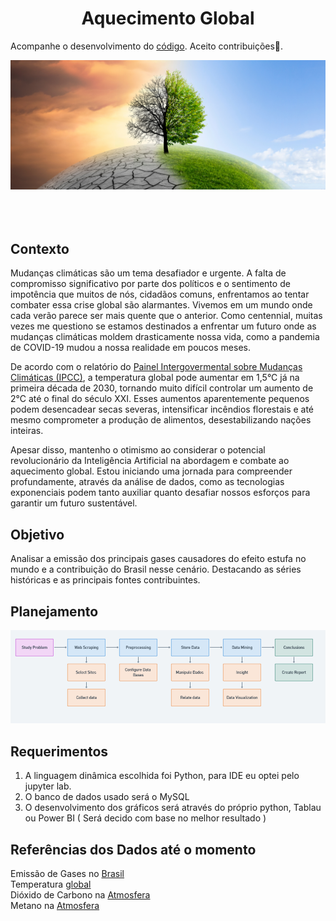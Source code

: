 <h1 align="center">Aquecimento Global</h1>

Acompanhe o desenvolvimento do [código](https://github.com/JanielS/Aquecimento_Global/blob/main/projeto.ipynb). Aceito contribuições💚.
 
![image](https://github.com/JanielS/Aquecimento_Global/blob/main/Imagens/Arvore.png)<br>
<br>
<br>
<br>
## Contexto
Mudanças climáticas são um tema desafiador e urgente. A falta de compromisso significativo por parte dos políticos e o sentimento de impotência que muitos de nós, cidadãos comuns, enfrentamos ao tentar combater essa crise global são alarmantes. Vivemos em um mundo onde cada verão parece ser mais quente que o anterior. Como centennial, muitas vezes me questiono se estamos destinados a enfrentar um futuro onde as mudanças climáticas moldem drasticamente nossa vida, como a pandemia de COVID-19 mudou a nossa realidade em poucos meses.

De acordo com o relatório do [Painel Intergovermental sobre Mudanças Climáticas (IPCC)](https://www.ipcc.ch/report/sixth-assessment-report-cycle/), a temperatura global pode aumentar em 1,5°C já na primeira década de 2030, tornando muito difícil controlar um aumento de 2°C até o final do século XXI. Esses aumentos aparentemente pequenos podem desencadear secas severas, intensificar incêndios florestais e até mesmo comprometer a produção de alimentos, desestabilizando nações inteiras.

Apesar disso, mantenho o otimismo ao considerar o potencial revolucionário da Inteligência Artificial na abordagem e combate ao aquecimento global. Estou iniciando uma jornada para compreender profundamente, através da análise de dados, como as tecnologias exponenciais podem tanto auxiliar quanto desafiar nossos esforços para garantir um futuro sustentável.

## Objetivo
Analisar a emissão dos principais gases causadores do efeito estufa no mundo e a contribuição do Brasil nesse cenário. Destacando as séries históricas e as principais fontes contribuintes.
## Planejamento
![image](https://github.com/JanielS/Aquecimento_Global/blob/main/Imagens/Diagram.png)<br>

## Requerimentos 
1. A linguagem dinâmica escolhida foi Python, para IDE eu optei pelo jupyter lab.
2. O banco de dados usado será o MySQL
3. O desenvolvimento dos gráficos será através do próprio python, Tablau ou Power BI ( Será decido com base no melhor resultado ) 

## Referências dos Dados até o momento
Emissão de Gases no [Brasil](https://seeg.eco.br/)<br>
Temperatura [global](https://climate.nasa.gov/vital-signs/global-temperature/?intent=121)<br>
Dióxido de Carbono na [Atmosfera](https://climate.nasa.gov/vital-signs/methane/?intent=121)<br>
Metano na [Atmosfera](https://zenodo.org/records/7636699#.ZFCy4exBweZ)<br>


